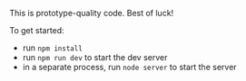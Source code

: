 This is prototype-quality code. Best of luck!

To get started:

- run `npm install`
- run `npm run dev` to start the dev server
- in a separate process, run `node server` to start the server